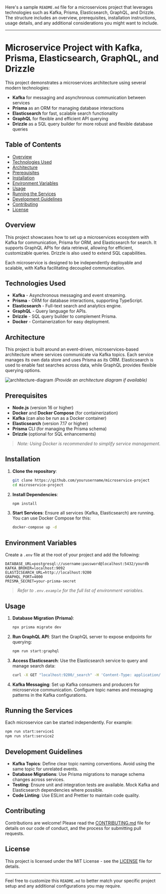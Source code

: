 Here's a sample `README.md` file for a microservices project that leverages technologies such as Kafka, Prisma, Elasticsearch, GraphQL, and Drizzle. The structure includes an overview, prerequisites, installation instructions, usage details, and any additional considerations you might want to include.

---

# Microservice Project with Kafka, Prisma, Elasticsearch, GraphQL, and Drizzle

This project demonstrates a microservices architecture using several modern technologies: 
- **Kafka** for messaging and asynchronous communication between services
- **Prisma** as an ORM for managing database interactions
- **Elasticsearch** for fast, scalable search functionality
- **GraphQL** for flexible and efficient API querying
- **Drizzle** as a SQL query builder for more robust and flexible database queries

## Table of Contents
- [Overview](#overview)
- [Technologies Used](#technologies-used)
- [Architecture](#architecture)
- [Prerequisites](#prerequisites)
- [Installation](#installation)
- [Environment Variables](#environment-variables)
- [Usage](#usage)
- [Running the Services](#running-the-services)
- [Development Guidelines](#development-guidelines)
- [Contributing](#contributing)
- [License](#license)

## Overview

This project showcases how to set up a microservices ecosystem with Kafka for communication, Prisma for ORM, and Elasticsearch for search. It supports GraphQL APIs for data retrieval, allowing for efficient, customizable queries. Drizzle is also used to extend SQL capabilities.

Each microservice is designed to be independently deployable and scalable, with Kafka facilitating decoupled communication.

## Technologies Used
- **Kafka** - Asynchronous messaging and event streaming.
- **Prisma** - ORM for database interactions, supporting TypeScript.
- **Elasticsearch** - Full-text search and analytics engine.
- **GraphQL** - Query language for APIs.
- **Drizzle** - SQL query builder to complement Prisma.
- **Docker** - Containerization for easy deployment.

## Architecture

This project is built around an event-driven, microservices-based architecture where services communicate via Kafka topics. Each service manages its own data store and uses Prisma as its ORM. Elasticsearch is used to enable fast searches across data, while GraphQL provides flexible querying options.

![architecture-diagram](path/to/architecture-diagram.png) _(Provide an architecture diagram if available)_

## Prerequisites

- **Node.js** (version 16 or higher)
- **Docker** and **Docker Compose** (for containerization)
- **Kafka** (can also be run as a Docker container)
- **Elasticsearch** (version 7.17 or higher)
- **Prisma** CLI (for managing the Prisma schema)
- **Drizzle** (optional for SQL enhancements)

> _Note: Using Docker is recommended to simplify service management._

## Installation

1. **Clone the repository**:
   ```bash
   git clone https://github.com/yourusername/microservice-project
   cd microservice-project
   ```

2. **Install Dependencies**:
   ```bash
   npm install
   ```

3. **Start Services**:
   Ensure all services (Kafka, Elasticsearch) are running. You can use Docker Compose for this:
   ```bash
   docker-compose up -d
   ```

## Environment Variables

Create a `.env` file at the root of your project and add the following:

```plaintext
DATABASE_URL=postgresql://username:password@localhost:5432/yourdb
KAFKA_BROKER=localhost:9092
ELASTICSEARCH_URL=http://localhost:9200
GRAPHQL_PORT=4000
PRISMA_SECRET=your-prisma-secret
```

> _Refer to `.env.example` for the full list of environment variables._

## Usage

1. **Database Migration (Prisma)**:
   ```bash
   npx prisma migrate dev
   ```

2. **Run GraphQL API**:
   Start the GraphQL server to expose endpoints for querying:
   ```bash
   npm run start:graphql
   ```

3. **Access Elasticsearch**:
   Use the Elasticsearch service to query and manage search data:
   ```bash
   curl -X GET "localhost:9200/_search" -H 'Content-Type: application/json'
   ```

4. **Kafka Messaging**:
   Set up Kafka consumers and producers for microservice communication. Configure topic names and messaging patterns in the Kafka configurations.

## Running the Services

Each microservice can be started independently. For example:

```bash
npm run start:service1
npm run start:service2
```

## Development Guidelines

- **Kafka Topics**: Define clear topic naming conventions. Avoid using the same topic for unrelated events.
- **Database Migrations**: Use Prisma migrations to manage schema changes across services.
- **Testing**: Ensure unit and integration tests are available. Mock Kafka and Elasticsearch dependencies where possible.
- **Code Linting**: Use ESLint and Prettier to maintain code quality.

## Contributing

Contributions are welcome! Please read the [CONTRIBUTING.md](CONTRIBUTING.md) file for details on our code of conduct, and the process for submitting pull requests.

## License

This project is licensed under the MIT License - see the [LICENSE](LICENSE) file for details.

---

Feel free to customize this `README.md` to better match your specific project setup and any additional configurations you may require.